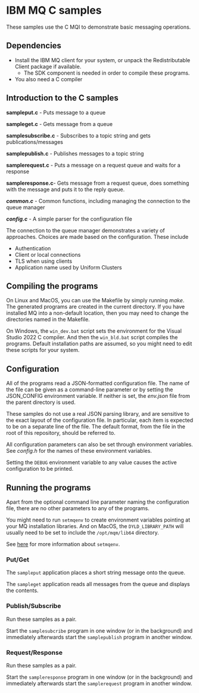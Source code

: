 # IBM MQ C samples
These samples use the C MQI to demonstrate basic messaging operations.

## Dependencies
* Install the IBM MQ client for your system, or unpack the Redistributable Client package if available.
  * The SDK component is needed in order to compile these programs.
* You also need a C compiler

## Introduction to the C samples

**sampleput.c** - Puts message to a queue

**sampleget.c** - Gets message from a queue

**samplesubscribe.c** - Subscribes to a topic string and gets publications/messages

**samplepublish.c** - Publishes messages to a topic string

**samplerequest.c** - Puts a message on a request queue and waits for a response

**sampleresponse.c**- Gets message from a request queue, does something with the message and puts it to the reply queue.

***common.c*** - Common functions, including managing the connection to the queue manager

***config.c*** - A simple parser for the configuration file

The connection to the queue manager demonstrates a variety of approaches. Choices are made based on the configuration.
These include
* Authentication
* Client or local connections
* TLS when using clients
* Application name used by Uniform Clusters

## Compiling the programs
On Linux and MacOS, you can use the Makefile by simply running _make_. The generated programs are created in the current
directory. If you have installed MQ into a non-default location, then you may need to change the directories named in
the Makefile.

On Windows, the `win_dev.bat` script sets the environment for the Visual Studio 2022 C compiler. And then the
`win_bld.bat` script compiles the programs. Default installation paths are assumed, so you might need to edit these
scripts for your system.

## Configuration
All of the programs read a JSON-formatted configuration file. The name of the file can be given as a command-line
parameter or by setting the JSON_CONFIG environment variable. If neither is set, the _env.json_ file from the parent
directory is used.

These samples do not use a real JSON parsing library, and are sensitive to the exact layout of the configuration file.
In particular, each item is expected to be on a separate line of the file.
The default format, from the file in the root of this repository, should be referred to.

All configuration parameters can also be set through environment variables. See _config.h_ for the names of these
environment variables.

Setting the `DEBUG` environment variable to any value causes the active configuration to be printed.

## Running the programs
Apart from the optional command line parameter naming the configuration file, there are no
other parameters to any of the programs.

You might need to run `setmqenv` to create environment variables pointing at your MQ installation
libraries. And on MacOS, the `DYLD_LIBRARY_PATH` will usually need to be set to include the 
`/opt/mqm/lib64` directory. 

See [here](https://www.ibm.com/docs/en/ibm-mq/latest?topic=reference-setmqenv-set-mq-environment) for 
more information about `setmqenv`. 

### Put/Get
The `sampleput` application places a short string message onto the queue.

The `sampleget` application reads all messages from the queue and displays the contents.

### Publish/Subscribe
Run these samples as a pair.

Start the `samplesubcribe` program in one window (or in the background) and immediately afterwards start the
`samplepublish` program in another window.

### Request/Response
Run these samples as a pair.

Start the `sampleresponse` program in one window (or in the background) and immediately afterwards start the
`samplerequest` program in another window.

